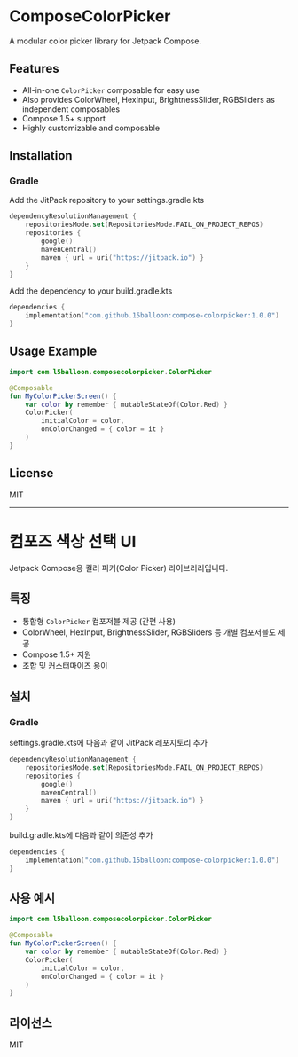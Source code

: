 # ComposeColorPicker

A modular color picker library for Jetpack Compose.

## Features
- All-in-one `ColorPicker` composable for easy use
- Also provides ColorWheel, HexInput, BrightnessSlider, RGBSliders as independent composables
- Compose 1.5+ support
- Highly customizable and composable

## Installation

### Gradle
Add the JitPack repository to your settings.gradle.kts
```kotlin
dependencyResolutionManagement {
    repositoriesMode.set(RepositoriesMode.FAIL_ON_PROJECT_REPOS)
    repositories {
        google()
        mavenCentral()
        maven { url = uri("https://jitpack.io") }
    }
}
```

Add the dependency to your build.gradle.kts
```kotlin
dependencies {
    implementation("com.github.15balloon:compose-colorpicker:1.0.0")
}
```

## Usage Example

```kotlin
import com.l5balloon.composecolorpicker.ColorPicker

@Composable
fun MyColorPickerScreen() {
    var color by remember { mutableStateOf(Color.Red) }
    ColorPicker(
        initialColor = color,
        onColorChanged = { color = it }
    )
}
```

## License
MIT

---

# 컴포즈 색상 선택 UI

Jetpack Compose용 컬러 피커(Color Picker) 라이브러리입니다.

## 특징
- 통합형 `ColorPicker` 컴포저블 제공 (간편 사용)
- ColorWheel, HexInput, BrightnessSlider, RGBSliders 등 개별 컴포저블도 제공
- Compose 1.5+ 지원
- 조합 및 커스터마이즈 용이

## 설치

### Gradle
settings.gradle.kts에 다음과 같이 JitPack 레포지토리 추가
```kotlin
dependencyResolutionManagement {
    repositoriesMode.set(RepositoriesMode.FAIL_ON_PROJECT_REPOS)
    repositories {
        google()
        mavenCentral()
        maven { url = uri("https://jitpack.io") }
    }
}
```

build.gradle.kts에 다음과 같이 의존성 추가
```kotlin
dependencies {
    implementation("com.github.15balloon:compose-colorpicker:1.0.0")
}
```

## 사용 예시

```kotlin
import com.l5balloon.composecolorpicker.ColorPicker

@Composable
fun MyColorPickerScreen() {
    var color by remember { mutableStateOf(Color.Red) }
    ColorPicker(
        initialColor = color,
        onColorChanged = { color = it }
    )
}
```

## 라이선스
MIT 